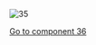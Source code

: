 ![35](preliminary/35.jpg "Component 35")

[Go to component 36](https://parietal-inria.github.io/MODL_atlas/64/36 "Component 36")
